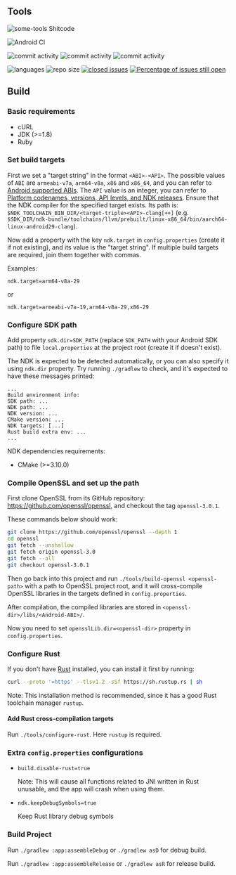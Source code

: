 Tools
----------------
![some-tools Shitcode](https://img.shields.io/static/v1?label=some-tools&message=Shitcode&color=7B5804)

![Android CI](https://github.com/bczhc/some-tools/workflows/Android%20CI/badge.svg)

![commit activity](https://img.shields.io/github/commit-activity/y/bczhc/some-tools?style=flat-square)
![commit activity](https://img.shields.io/github/commit-activity/m/bczhc/some-tools?style=flat-square)
![commit activity](https://img.shields.io/github/commit-activity/w/bczhc/some-tools?style=flat-square)

![languages](https://img.shields.io/github/languages/count/bczhc/some-tools?style=flat-square)
![repo size](https://img.shields.io/github/repo-size/bczhc/some-tools?style=flat-square)
[![closed issues](https://img.shields.io/github/issues-closed-raw/bczhc/some-tools?color=red&style=flat-square)](https://github.com/bczhc/some-tools/issues?q=is%3Aissue+is%3Aclosed)
[![Percentage of issues still open](http://isitmaintained.com/badge/open/bczhc/some-tools.svg)](https://github.com/bczhc/some-tools/issues?q=is%3Aissue+is%3Aopen)


## Build

### Basic requirements

- cURL
- JDK (>=1.8)
- Ruby

### Set build targets

First we set a "target string" in the format `<ABI>-<API>`. The possible values of `ABI` are `armeabi-v7a`, `arm64-v8a`, `x86` and `x86_64`, and you can refer to [Android supported ABIs](https://developer.android.com/ndk/guides/abis#sa). The `API` value is an integer, you can refer to [Platform codenames, versions, API levels, and NDK releases](https://source.android.com/setup/start/build-numbers#platform-code-names-versions-api-levels-and-ndk-releases). Ensure that the NDK compiler for the specified target exists. Its path is: `$NDK_TOOLCHAIN_BIN_DIR/<target-triple><API>-clang[++]` (e.g. `$SDK_DIR/ndk-bundle/toolchains/llvm/prebuilt/linux-x86_64/bin/aarch64-linux-android29-clang`).

Now add a property with the key `ndk.target` in `config.properties` (create it if not existing), and its value is the "target string". If multiple build targets are required, join them together with commas.

Examples:

```properties
ndk.target=arm64-v8a-29
```

or

```properties
ndk.target=armeabi-v7a-19,arm64-v8a-29,x86-29
```

### Configure SDK path

Add property `sdk.dir=SDK_PATH` (replace `SDK_PATH` with your Android SDK path) to file `local.properties` at the project root (create it if doesn't exist).

The NDK is expected to be detected automatically, or you can also specify it using `ndk.dir` property. Try running `./gradlew` to check, and it's expected to have these messages printed:

```
...
Build environment info:
SDK path: ...
NDK path: ...
NDK version: ...
CMake version: ...
NDK targets: [...]
Rust build extra env: ...
...
```

NDK dependencies requirements:

- CMake (>=3.10.0)

### Compile OpenSSL and set up the path

First clone OpenSSL from its GitHub repository: https://github.com/openssl/openssl, and checkout the tag `openssl-3.0.1`.

These commands below should work:

```bash
git clone https://github.com/openssl/openssl --depth 1
cd openssl
git fetch --unshallow
git fetch origin openssl-3.0
git fetch --all
git checkout openssl-3.0.1
```

Then go back into this project and run `./tools/build-openssl <openssl-path>`  with a path to OpenSSL project root, and it will cross-compile OpenSSL libraries in the targets defined in `config.properties`.

After compilation, the compiled libraries are stored in `<openssl-dir>/libs/<Android-ABI>/`.

Now you need to set `opensslLib.dir=<openssl-dir>` property in `config.properties`.

### Configure Rust

If you don't have [Rust](https://www.rust-lang.org/learn/get-started) installed, you can install it first by running:

```bash
curl --proto '=https' --tlsv1.2 -sSf https://sh.rustup.rs | sh
```

Note: This installation method is recommended, since it has a good Rust toolchain manager `rustup`.

#### Add Rust cross-compilation targets

Run `./tools/configure-rust`. Here `rustup` is required.

### Extra `config.properties` configurations

- `build.disable-rust=true`

  Note: This will
cause all functions related to JNI written in
Rust unusable, and the app will crash when using them.
- `ndk.keepDebugSymbols=true`

  Keep Rust library debug symbols

### Build Project

Run `./gradlew :app:assembleDebug` or `./gradlew asD` for debug build.

Run `./gradlew :app:assembleRelease` or `./gradlew asR` for release build.
